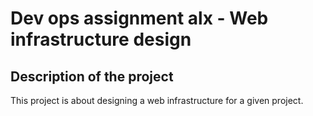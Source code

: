 # Dev ops assignment alx - Web infrastructure design

## Description of the project

This project is about designing a web infrastructure for a given project.
